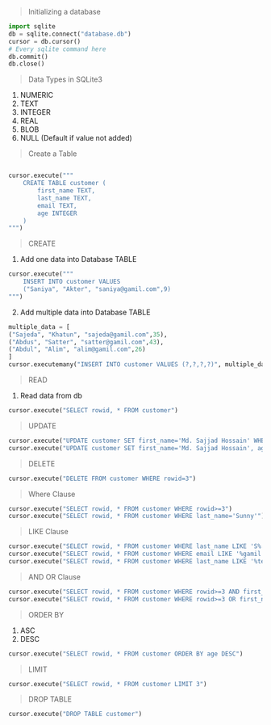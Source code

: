 >Initializing a database 

```python
import sqlite
db = sqlite.connect("database.db")
cursor = db.cursor()
# Every sqlite command here
db.commit()
db.close()
```

> Data Types in SQLite3
1. NUMERIC
2. TEXT
3. INTEGER
4. REAL
5. BLOB
6. NULL (Default if value not added)

> Create a Table

```python

cursor.execute("""
    CREATE TABLE customer (
        first_name TEXT,
        last_name TEXT,
        email TEXT,
        age INTEGER
    )
""")
```

> CREATE

1. Add one data into Database TABLE
```python
cursor.execute("""
    INSERT INTO customer VALUES 
    ("Saniya", "Akter", "saniya@gamil.com",9)
""")
```

2. Add multiple data into Database TABLE
```python
multiple_data = [
("Sajeda", "Khatun", "sajeda@gamil.com",35),
("Abdus", "Satter", "satter@gamil.com",43),
("Abdul", "Alim", "alim@gamil.com",26)
]
cursor.executemany("INSERT INTO customer VALUES (?,?,?,?)", multiple_data)
```

> READ

1. Read data from db
```python
cursor.execute("SELECT rowid, * FROM customer")
```

> UPDATE

```python
cursor.execute("UPDATE customer SET first_name='Md. Sajjad Hossain' WHERE rowid=1")
cursor.execute("UPDATE customer SET first_name='Md. Sajjad Hossain', age=18 WHERE rowid=1")

```

> DELETE

```python
cursor.execute("DELETE FROM customer WHERE rowid=3")
```

> Where Clause

```python
cursor.execute("SELECT rowid, * FROM customer WHERE rowid>=3")
cursor.execute("SELECT rowid, * FROM customer WHERE last_name='Sunny'")
```

>LIKE Clause

```python
cursor.execute("SELECT rowid, * FROM customer WHERE last_name LIKE 'S%'")
cursor.execute("SELECT rowid, * FROM customer WHERE email LIKE '%gamil.com'")
cursor.execute("SELECT rowid, * FROM customer WHERE last_name LIKE '%te%'")
```

> AND OR Clause

```python
cursor.execute("SELECT rowid, * FROM customer WHERE rowid>=3 AND first_name='Abdus'")
cursor.execute("SELECT rowid, * FROM customer WHERE rowid>=3 OR first_name='Md.'")
```

> ORDER BY
1) ASC 
2) DESC
```python
cursor.execute("SELECT rowid, * FROM customer ORDER BY age DESC")
```

> LIMIT

```python
cursor.execute("SELECT rowid, * FROM customer LIMIT 3")
```

> DROP TABLE

```python
cursor.execute("DROP TABLE customer")
```
